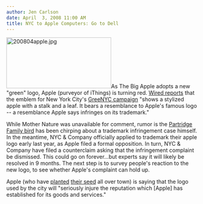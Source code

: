 ```yaml
---
author: Jen Carlson
date: April  3, 2008 11:00 AM
title: NYC to Apple Computers: Go to Dell 
---
```


<p><img alt="200804apple.jpg" src="https://web.archive.org/web/20110811102426im_/http://gothamist.com/attachments/arts_jen/200804apple.jpg" width="274" height="133" class="left">As The Big Apple adopts a new &quot;green&quot; logo, Apple (purveyor of iThings) is turning red. <a href="https://web.archive.org/web/20110811102426/http://www.wired.com/techbiz/it/news/2008/04/apple_vs_apple">Wired reports</a> that the emblem for New York City&apos;s <a href="https://web.archive.org/web/20110811102426/http://www.nyc.gov/html/planyc2030/html/greenyc/greenyc.shtml">GreeNYC campaign</a> &quot;shows a stylized apple with a stalk and a leaf. It bears a resemblance to Apple&apos;s famous logo -- a resemblance Apple says infringes on its trademark.&quot; </p>

<p>While Mother Nature was unavailable for comment, rumor is the <a href="https://web.archive.org/web/20110811102426/http://gothamist.com/2007/06/26/city_unveils_gr.php">Partridge Family bird</a> has been chirping about a trademark infringement case himself. In the meantime, NYC &amp; Company officially applied to trademark their apple logo early last year, as Apple filed a formal opposition. In turn, NYC &amp; Company have filed a counterclaim asking that the infringement complaint be dismissed. This could go on forever...but experts say it will likely be resolved in 9 months. The next step is to survey people&apos;s reaction to the new logo, to see whether Apple&apos;s complaint can hold up.</p>

<p>Apple (who have <a href="https://web.archive.org/web/20110811102426/http://gothamist.com/2006/05/18/hark_the_apple.php">planted</a> <a href="https://web.archive.org/web/20110811102426/http://gothamist.com/2007/12/06/a_preview_of_th_1.php">their seed</a> all over town) is saying that the logo used by the city will &quot;seriously injure the reputation which [Apple] has established for its goods and services.&quot; </p>